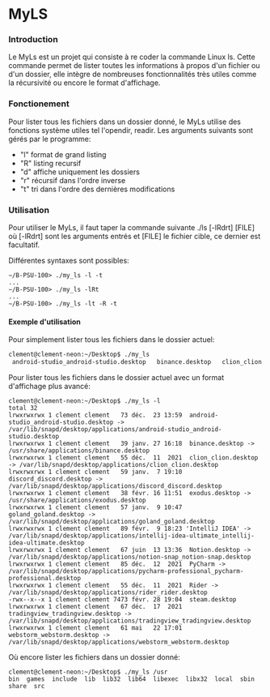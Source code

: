 # MyLS

### **Introduction**

Le MyLs est un projet qui consiste à re coder la commande Linux ls. Cette commande permet de lister toutes les informations à propos d'un fichier ou d'un dossier, elle intègre de nombreuses fonctionnalités très utiles comme la récursivité ou encore le format d'affichage.



### Fonctionement

Pour lister tous les fichiers dans un dossier donné, le MyLs utilise des fonctions système utiles tel l'opendir, readir. Les arguments suivants sont gérés par le programme:

* "l" format de grand listing
* "R" listing recursif
* "d" affiche uniquement les dossiers
* "r" récursif dans l'ordre inverse
* "t" tri dans l'ordre des dernières modifications



### Utilisation

Pour utiliser le MyLs, il faut taper la commande suivante ./ls \[-lRdrt] \[FILE] où \[-lRdrt] sont les arguments entrés et \[FILE] le fichier cible, ce dernier est facultatif.

Différentes syntaxes sont possibles:

```
∼/B-PSU-100> ./my_ls -l -t
...
∼/B-PSU-100> ./my_ls -lRt
...
∼/B-PSU-100> ./my_ls -lt -R -t
```

#### Exemple d'utilisation

Pour simplement lister tous les fichiers dans le dossier actuel:

```bash
clement@clement-neon:~/Desktop$ ./my_ls
 android-studio_android-studio.desktop   binance.desktop   clion_clion.desktop   discord_discord.desktop   exodus.desktop   goland_goland.desktop  'IntelliJ IDEA'   Notion.desktop   PyCharm   Rider   steam.desktop   tradingview_tradingview.desktop   webstorm_webstorm.desktop
```

Pour lister tous les fichiers dans le dossier actuel avec un format d'affichage plus avancé:

```
clement@clement-neon:~/Desktop$ ./my_ls -l
total 32
lrwxrwxrwx 1 clement clement   73 déc.  23 13:59  android-studio_android-studio.desktop -> /var/lib/snapd/desktop/applications/android-studio_android-studio.desktop
lrwxrwxrwx 1 clement clement   39 janv. 27 16:18  binance.desktop -> /usr/share/applications/binance.desktop
lrwxrwxrwx 1 clement clement   55 déc.  11  2021  clion_clion.desktop -> /var/lib/snapd/desktop/applications/clion_clion.desktop
lrwxrwxrwx 1 clement clement   59 janv.  7 19:10  discord_discord.desktop -> /var/lib/snapd/desktop/applications/discord_discord.desktop
lrwxrwxrwx 1 clement clement   38 févr. 16 11:51  exodus.desktop -> /usr/share/applications/exodus.desktop
lrwxrwxrwx 1 clement clement   57 janv.  9 10:47  goland_goland.desktop -> /var/lib/snapd/desktop/applications/goland_goland.desktop
lrwxrwxrwx 1 clement clement   89 févr.  9 18:23 'IntelliJ IDEA' -> /var/lib/snapd/desktop/applications/intellij-idea-ultimate_intellij-idea-ultimate.desktop
lrwxrwxrwx 1 clement clement   67 juin  13 13:36  Notion.desktop -> /var/lib/snapd/desktop/applications/notion-snap_notion-snap.desktop
lrwxrwxrwx 1 clement clement   85 déc.  12  2021  PyCharm -> /var/lib/snapd/desktop/applications/pycharm-professional_pycharm-professional.desktop
lrwxrwxrwx 1 clement clement   55 déc.  11  2021  Rider -> /var/lib/snapd/desktop/applications/rider_rider.desktop
-rwx--x--x 1 clement clement 7473 févr. 28 19:04  steam.desktop
lrwxrwxrwx 1 clement clement   67 déc.  17  2021  tradingview_tradingview.desktop -> /var/lib/snapd/desktop/applications/tradingview_tradingview.desktop
lrwxrwxrwx 1 clement clement   61 mai   22 17:01  webstorm_webstorm.desktop -> /var/lib/snapd/desktop/applications/webstorm_webstorm.desktop
```

Où encore lister les fichiers dans un dossier donné:

```
clement@clement-neon:~/Desktop$ ./my_ls /usr
bin  games  include  lib  lib32  lib64  libexec  libx32  local  sbin  share  src
```

